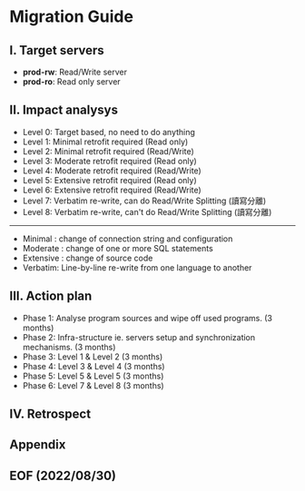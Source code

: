 # Migration Guide

## I. Target servers
- **prod-rw**: Read/Write server
- **prod-ro**: Read only server

## II. Impact analysys 
- Level 0: Target based, no need to do anything
- Level 1: Minimal retrofit required (Read only)
- Level 2: Minimal retrofit required (Read/Write)
- Level 3: Moderate retrofit required (Read only)
- Level 4: Moderate retrofit required (Read/Write)
- Level 5: Extensive retrofit required (Read only)
- Level 6: Extensive retrofit required (Read/Write)
- Level 7: Verbatim re-write, can do Read/Write Splitting (讀寫分離)
- Level 8: Verbatim re-write, can't do Read/Write Splitting (讀寫分離)
---
- Minimal : change of connection string and configuration
- Moderate : change of one or more SQL statements
- Extensive : change of source code 
- Verbatim: Line-by-line re-write from one language to another


## III. Action plan
- Phase 1: Analyse program sources and wipe off used programs. (3 months)
- Phase 2: Infra-structure ie. servers setup and synchronization mechanisms.  (3 months)
- Phase 3: Level 1 & Level 2 (3 months)
- Phase 4: Level 3 & Level 4 (3 months)
- Phase 5: Level 5 & Level 5 (3 months)
- Phase 6: Level 7 & Level 8 (3 months)

## IV. Retrospect

## Appendix 

## EOF (2022/08/30)